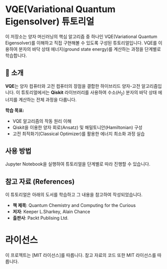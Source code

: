 # VQE(Variational Quantum Eigensolver) 튜토리얼

이 저장소는 양자 머신러닝의 핵심 알고리즘 중 하나인 VQE(Variational Quantum Eigensolver)를 이해하고 직접 구현해볼 수 있도록 구성된 튜토리얼입니다. VQE를 이용하여 분자의 바닥 상태 에너지(ground state energy)를 계산하는 과정을 단계별로 학습합니다.

## 🚀 소개

**VQE**는 양자 컴퓨터와 고전 컴퓨터의 장점을 결합한 하이브리드 양자-고전 알고리즘입니다. 이 튜토리얼에서는 **Qiskit** 라이브러리를 사용하여 수소($H_2$) 분자의 바닥 상태 에너지를 계산하는 전체 과정을 다룹니다.

**학습 목표:**
* VQE 알고리즘의 작동 원리 이해
* Qiskit을 이용한 양자 회로(Ansatz) 및 해밀토니안(Hamiltonian) 구성
* 고전 최적화기(Classical Optimizer)를 활용한 에너지 최소화 과정 실습

## 사용 방법

Jupyter Notebook을 실행하여 튜토리얼을 단계별로 따라 진행할 수 있습니다.

## 참고 자료 (References)
이 튜토리얼은 아래의 도서를 학습하고 그 내용을 참고하여 작성되었습니다.

* **책 제목**: Quantum Chemistry and Computing for the Curious
* **저자**: Keeper L.Sharkey, Alain Chance
* **출판사**: Packt Publising Ltd.

# 라이선스
이 프로젝트는 [MIT 라이선스]를 따릅니다. 참고 자료의 코드 또한 MIT 라이선스를 따릅니다.
